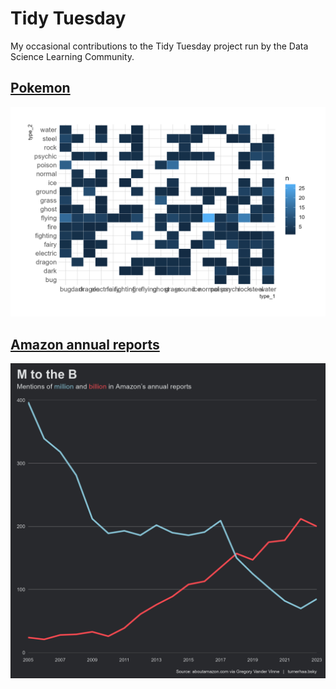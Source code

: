 # Tidy Tuesday
My occasional contributions to the Tidy Tuesday project run by the Data Science Learning Community. 

## [Pokemon](https://github.com/TurnerHaa/tidy-tuesday/blob/main/2025-04-01_Pokemon/README.md)
![Pokemon plot](https://github.com/TurnerHaa/tidy-tuesday/blob/main/2025-04-01_Pokemon/Pokemon.png)

## [Amazon annual reports](https://github.com/TurnerHaa/tidy-tuesday/blob/main/2025-03-25_Amazon_annual_reports/README.md)
![Amazon reports plot](https://github.com/TurnerHaa/tidy-tuesday/blob/main/2025-03-25_Amazon_annual_reports/2025-03-25_Amazon_annual_reports.png)
